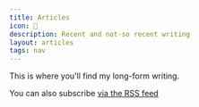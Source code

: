 ```yaml
---
title: Articles
icon: 📰
description: Recent and not-so recent writing
layout: articles
tags: nav
---
```


This is where you'll find my long-form writing.

You can also subscribe [via the RSS feed](/rss.xml "Subscribe to the RSS feed")